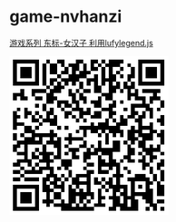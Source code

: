 # game-nvhanzi

[游戏系列 东标-女汉子 利用lufylegend.js](http://iq9891.github.io/game-nvhanzi/index.html)


[![游戏系列 东标-女汉子](code.png)](http://iq9891.github.io/game-nvhanzi/index.html)